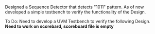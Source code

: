 Designed a Sequence Detector that detects "1011" pattern.
As of now developed a simple testbench to verify the functionality of the Design.

To Do:
Need to develop a UVM Testbench to verify the following Design.
**Need to work on scorebard, scoreboard file is empty**
